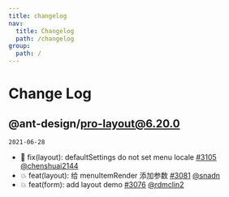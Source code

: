 ```yaml
---
title: changelog
nav:
  title: Changelog
  path: /changelog
group:
  path: /
---
```


# Change Log

## @ant-design/pro-layout@6.20.0

`2021-06-28`

- 🐛 fix(layout): defaultSettings do not set menu locale [#3105](https://github.com/rimsila/react-library-template-starter/pull/3105) [@chenshuai2144](https://github.com/chenshuai2144)
- 💥 feat(layout): 给 menuItemRender 添加参数 [#3081](https://github.com/rimsila/react-library-template-starter/pull/3081) [@snadn](https://github.com/snadn)
- 💥 feat(form): add layout demo [#3076](https://github.com/rimsila/react-library-template-starter/pull/3076) [@rdmclin2](https://github.com/rdmclin2)
